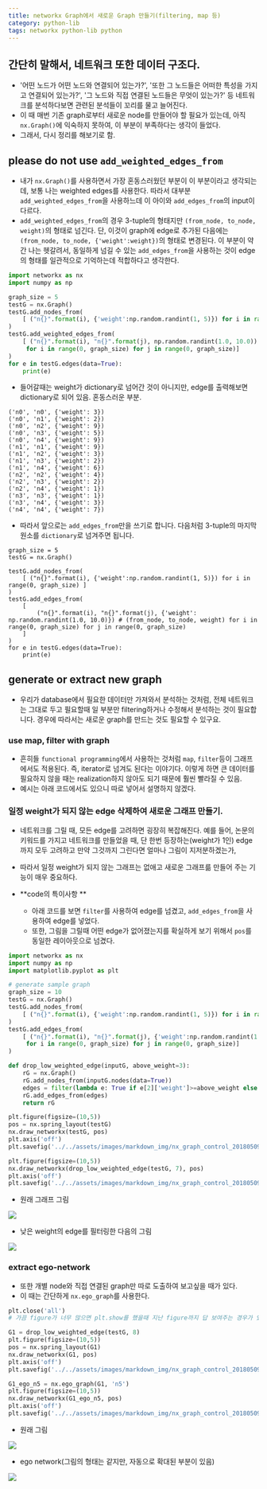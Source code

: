 ```yaml
---
title: networkx Graph에서 새로운 Graph 만들기(filtering, map 등)
category: python-lib
tags: networkx python-lib python 
---
```


## 간단히 말해서, 네트워크 또한 데이터 구조다. 

- '어떤 노드가 어떤 노드와 연결되어 있는가?', '또한 그 노드들은 어떠한 특성을 가지고 연결되어 있는가?', '그 노드와 직접 연결된 노드들은 무엇이 있는가?' 등 네트워크를 분석하다보면 관련된 분석들이 꼬리를 물고 늘어진다. 
- 이 때 매번 기존 graph로부터 새로운 node를 만들어야 할 필요가 있는데, 아직 `nx.Graph()`에 익숙하지 못하여, 이 부분이 부족하다는 생각이 들었다. 
- 그래서, 다시 정리를 해보기로 함. 

## please do not use `add_weighted_edges_from`

- 내가 `nx.Graph()`를 사용하면서 가장 혼동스러웠던 부분이 이 부분이라고 생각되는데, 보통 나는 weighted edges를 사용한다. 따라서 대부분 `add_weighted_edges_from`을 사용하느데 이 아이와 `add_edges_from`의 input이 다르다. 
- `add_weighted_edges_from`의 경우 3-tuple의 형태지만 `(from_node, to_node, weight)`의 형태로 넘긴다. 단, 이것이 graph에 edge로 추가된 다음에는 `(from_node, to_node, {'weight':weight})`의 형태로 변경된다. 이 부분이 약간 나는 헷갈려서, 동일하게 넘길 수 있는 `add_edges_from`을 사용하는 것이 edge의 형태를 일관적으로 기억하는데 적합하다고 생각한다. 

```python
import networkx as nx
import numpy as np 

graph_size = 5
testG = nx.Graph()
testG.add_nodes_from(
    [ ("n{}".format(i), {'weight':np.random.randint(1, 5)}) for i in range(0, graph_size) ]
)
testG.add_weighted_edges_from(
    [ ("n{}".format(i), "n{}".format(j), np.random.randint(1.0, 10.0)) # (from_node, to_node, weight) 
     for i in range(0, graph_size) for j in range(0, graph_size)]
)
for e in testG.edges(data=True):
    print(e)
```

- 들어갈때는 weight가 dictionary로 넘어간 것이 아니지만, edge를 출력해보면 dictionary로 되어 있음. 혼동스러운 부분.

```
('n0', 'n0', {'weight': 3})
('n0', 'n1', {'weight': 2})
('n0', 'n2', {'weight': 9})
('n0', 'n3', {'weight': 5})
('n0', 'n4', {'weight': 9})
('n1', 'n1', {'weight': 9})
('n1', 'n2', {'weight': 3})
('n1', 'n3', {'weight': 2})
('n1', 'n4', {'weight': 6})
('n2', 'n2', {'weight': 4})
('n2', 'n3', {'weight': 2})
('n2', 'n4', {'weight': 1})
('n3', 'n3', {'weight': 1})
('n3', 'n4', {'weight': 3})
('n4', 'n4', {'weight': 7})
```

- 따라서 앞으로는 `add_edges_from`만을 쓰기로 합니다. 다음처럼 3-tuple의 마지막 원소를 `dictionary`로 넘겨주면 됩니다. 

```
graph_size = 5
testG = nx.Graph()

testG.add_nodes_from(
    [ ("n{}".format(i), {'weight':np.random.randint(1, 5)}) for i in range(0, graph_size) ]
)
testG.add_edges_from(
    [ 
        ("n{}".format(i), "n{}".format(j), {'weight': np.random.randint(1.0, 10.0)}) # (from_node, to_node, weight) for i in range(0, graph_size) for j in range(0, graph_size)
    ]
)
for e in testG.edges(data=True):
    print(e)
```


## generate or extract new graph 

- 우리가 database에서 필요한 데이터만 가져와서 분석하는 것처럼, 전체 네트워크는 그대로 두고 필요할때 일 부분만 filtering하거나 수정해서 분석하는 것이 필요합니다. 경우에 따라서는 새로운 graph를 만드는 것도 필요할 수 있구요. 

### use map, filter with graph 

- 흔히들 `functional programming`에서 사용하는 것처럼 `map`, `filter`등이 그래프에서도 적용된다. 즉, iterator로 넘겨도 된다는 이야기다. 이렇게 하면 큰 데이터를 필요하지 않을 때는 realization하지 않아도 되기 때문에 훨씬 빨라질 수 있음.
- 예시는 아래 코드에서도 있으니 따로 넣어서 설명하지 않겠다. 

### 일정 weight가 되지 않는 edge 삭제하여 새로운 그래프 만들기. 

- 네트워크를 그릴 때, 모든 edge를 고려하면 굉장히 복잡해진다. 예를 들어, 논문의 키워드를 가지고 네트워크를 만들었을 때, 단 한번 등장하는(weight가 1인) edge까지 모두 고려하고 만약 그것까지 그린다면 얼마나 그림이 지저분하겠는가, 
- 따라서 일정 weight가 되지 않는 그래프는 없애고 새로운 그래프륾 만들어 주는 기능이 매우 중요하다. 

- **code의 특이사항 **
    - 아래 코드를 보면 `filter`를 사용하여 edge를 넘겼고, `add_edges_from`을 사용하여 edge를 넣었다. 
    - 또한, 그림을 그릴때 어떤 edge가 없어졌는지를 확실하게 보기 위해서 `pos`를 동일한 레이아웃으로 넘겼다. 

```python
import networkx as nx
import numpy as np 
import matplotlib.pyplot as plt

# generate sample graph
graph_size = 10
testG = nx.Graph()
testG.add_nodes_from(
    [ ("n{}".format(i), {'weight':np.random.randint(1, 5)}) for i in range(0, graph_size) ]
)
testG.add_edges_from(
    [ ("n{}".format(i), "n{}".format(j), {'weight':np.random.randint(1.0, 10.0)}) 
     for i in range(0, graph_size) for j in range(0, graph_size)]
)

def drop_low_weighted_edge(inputG, above_weight=3):
    rG = nx.Graph()
    rG.add_nodes_from(inputG.nodes(data=True))
    edges = filter(lambda e: True if e[2]['weight']>=above_weight else False, inputG.edges(data=True))
    rG.add_edges_from(edges)
    return rG

plt.figure(figsize=(10,5))
pos = nx.spring_layout(testG)
nx.draw_networkx(testG, pos)
plt.axis('off')
plt.savefig('../../assets/images/markdown_img/nx_graph_control_201805091345')

plt.figure(figsize=(10,5))
nx.draw_networkx(drop_low_weighted_edge(testG, 7), pos)
plt.axis('off')
plt.savefig('../../assets/images/markdown_img/nx_graph_control_201805091346')
```

- 원래 그래프 그림

![](/assets/images/markdown_img/nx_graph_control_201805091345.svg)

- 낮은 weight의 edge를 필터링한 다음의 그림

![](/assets/images/markdown_img/nx_graph_control_201805091346.svg)

### extract ego-network 

- 또한 개별 node와 직접 연결된 graph만 따로 도출하여 보고싶을 때가 있다. 
- 이 때는 간단하게 `nx.ego_graph`를 사용한다. 

```python
plt.close('all') 
# 가끔 figure가 너무 많으면 plt.show를 했을때 지난 figure까지 답 보여주는 경우가 있다. 이걸 쓰면 다 지워줌. 

G1 = drop_low_weighted_edge(testG, 8)
plt.figure(figsize=(10,5))
pos = nx.spring_layout(G1)
nx.draw_networkx(G1, pos)
plt.axis('off')
plt.savefig('../../assets/images/markdown_img/nx_graph_control_201805091359.svg')

G1_ego_n5 = nx.ego_graph(G1, 'n5')
plt.figure(figsize=(10,5))
nx.draw_networkx(G1_ego_n5, pos)
plt.axis('off')
plt.savefig('../../assets/images/markdown_img/nx_graph_control_201805091400.svg')
```

- 원래 그림 

![](/assets/images/markdown_img/nx_graph_control_201805091359.svg)

- ego network(그림의 형태는 같지만, 자동으로 확대된 부분이 있음)

![](/assets/images/markdown_img/nx_graph_control_201805091400.svg)